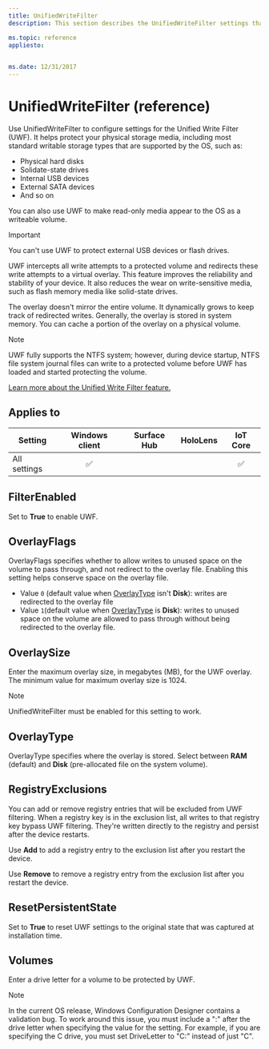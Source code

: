 ```yaml
---
title: UnifiedWriteFilter
description: This section describes the UnifiedWriteFilter settings that you can configure in provisioning packages for Windows 10 using Windows Configuration Designer. 

ms.topic: reference
appliesto: 
 

ms.date: 12/31/2017
--- 
```


# UnifiedWriteFilter (reference) 


Use UnifiedWriteFilter to configure settings for the Unified Write Filter (UWF). It helps protect your physical storage media, including most standard writable storage types that are supported by the OS, such as: 

- Physical hard disks
- Solidate-state drives
- Internal USB devices
- External SATA devices
- And so on 

You can also use UWF to make read-only media appear to the OS as a writeable volume. 

>[!IMPORTANT]
>You can't use UWF to protect external USB devices or flash drives. 

UWF intercepts all write attempts to a protected volume and redirects these write attempts to a virtual overlay. This feature improves the reliability and stability of your device. It also reduces the wear on write-sensitive media, such as flash memory media like solid-state drives. 

The overlay doesn't mirror the entire volume. It dynamically grows to keep track of redirected writes. Generally, the overlay is stored in system memory. You can cache a portion of the overlay on a physical volume. 

>[!NOTE]
>UWF fully supports the NTFS system; however, during device startup, NTFS file system journal files can write to a protected volume before UWF has loaded and started protecting the volume.  

[Learn more about the Unified Write Filter feature.](/windows-hardware/customize/enterprise/unified-write-filter) 


## Applies to 

| Setting   | Windows client | Surface Hub | HoloLens | IoT Core |
| --- | :---: | :---: | :---: | :---: |
| All settings | ✅ |  |  |  ✅ | 

## FilterEnabled 

Set to **True** to enable UWF. 

## OverlayFlags 

OverlayFlags specifies whether to allow writes to unused space on the volume to pass through, and not redirect to the overlay file. Enabling this setting helps conserve space on the overlay file.  

- Value `0` (default value when [OverlayType](#overlaytype) isn't **Disk**): writes are redirected to the overlay file
- Value `1`(default value when [OverlayType](#overlaytype) is  **Disk**): writes to unused space on the volume are allowed to pass through without being redirected to the overlay file. 

## OverlaySize 

Enter the maximum overlay size, in megabytes (MB), for the UWF overlay. The minimum value for maximum overlay size is 1024. 

>[!NOTE]
>UnifiedWriteFilter must be enabled for this setting to work. 

## OverlayType 

OverlayType specifies where the overlay is stored. Select between **RAM** (default) and **Disk** (pre-allocated file on the system volume).  

## RegistryExclusions 

You can add or remove registry entries that will be excluded from UWF filtering. When a registry key is in the exclusion list, all writes to that registry key bypass UWF filtering. They're written directly to the registry and persist after the device restarts. 

Use **Add** to add a registry entry to the exclusion list after you restart the device. 

Use **Remove** to remove a registry entry from the exclusion list after you restart the device. 

## ResetPersistentState 

Set to **True** to reset UWF settings to the original state that was captured at installation time. 

## Volumes 

Enter a drive letter for a volume to be protected by UWF.  

>[!NOTE]
>In the current OS release, Windows Configuration Designer contains a validation bug. To work around this issue, you must include a ":" after the drive letter when specifying the value for the setting. For example, if you are specifying the C drive, you must set DriveLetter to "C:" instead of just "C".
